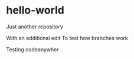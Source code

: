 # hello-world
Just another repository

With an additional edit
To test how branches work

Testing codeanywher